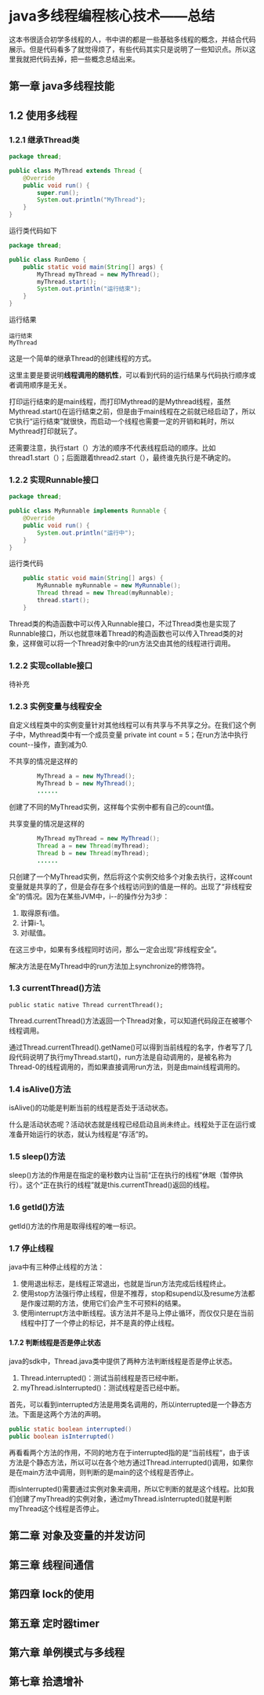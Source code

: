 # java多线程编程核心技术——总结

这本书很适合初学多线程的人，书中讲的都是一些基础多线程的概念，并结合代码展示。但是代码看多了就觉得烦了，有些代码其实只是说明了一些知识点。所以这里我就把代码去掉，把一些概念总结出来。

## 第一章 java多线程技能

## 1.2 使用多线程

### 1.2.1 继承Thread类

```java
package thread;

public class MyThread extends Thread {
    @Override
    public void run() {
        super.run();
        System.out.println("MyThread");
    }
}


```

运行类代码如下

```java
package thread;

public class RunDemo {
    public static void main(String[] args) {
        MyThread myThread = new MyThread();
        myThread.start();
        System.out.println("运行结束");
    }
}
```

运行结果

```
运行结束
MyThread
```

这是一个简单的继承Thread的创建线程的方式。

这里主要是要说明**线程调用的随机性**，可以看到代码的运行结果与代码执行顺序或者调用顺序是无关。

打印运行结束的是main线程，而打印Mythread的是Mythread线程，虽然Mythread.start()在运行结束之前，但是由于main线程在之前就已经启动了，所以它执行“运行结束”就很快，而启动一个线程也需要一定的开销和耗时，所以Mythread打印就玩了。

还需要注意，执行start（）方法的顺序不代表线程启动的顺序。比如thread1.start（）；后面跟着thread2.start（），最终谁先执行是不确定的。

### 1.2.2 实现Runnable接口

```java
package thread;

public class MyRunnable implements Runnable {
    @Override
    public void run() {
        System.out.println("运行中");
    }
}
```



运行类代码

```java
    public static void main(String[] args) {
        MyRunnable myRunnable = new MyRunnable();
        Thread thread = new Thread(myRunnable);
        thread.start();
    }
```

Thread类的构造函数中可以传入Runnable接口，不过Thread类也是实现了Runnable接口，所以也就意味着Thread的构造函数也可以传入Thread类的对象，这样做可以将一个Thread对象中的run方法交由其他的线程进行调用。

### 1.2.2 实现collable接口

待补充

### 1.2.3 实例变量与线程安全

自定义线程类中的实例变量针对其他线程可以有共享与不共享之分。在我们这个例子中，Mythread类中有一个成员变量 private int count = 5；在run方法中执行count--操作，直到减为0.

不共享的情况是这样的

```java
        MyThread a = new MyThread();
        MyThread b = new MyThread();
		......
```

创建了不同的MyThread实例，这样每个实例中都有自己的count值。

共享变量的情况是这样的

```java
        MyThread myThread = new MyThread();
        Thread a = new Thread(myThread);
        Thread b = new Thread(myThread);
		......
```

只创建了一个MyThread实例，然后将这个实例交给多个对象去执行，这样count变量就是共享的了，但是会存在多个线程访问到的值是一样的。出现了“非线程安全”的情况。因为在某些JVM中，i--的操作分为3步：

1. 取得原有i值。
2. 计算i-1。
3. 对i赋值。

在这三步中，如果有多线程同时访问，那么一定会出现“非线程安全”。

解决方法是在MyThread中的run方法加上synchronize的修饰符。

### 1.3 currentThread()方法

```
public static native Thread currentThread();
```

Thread.currentThread()方法返回一个Thread对象，可以知道代码段正在被哪个线程调用。

通过Thread.currentThread().getName()可以得到当前线程的名字，作者写了几段代码说明了执行myThread.start()，run方法是自动调用的，是被名称为Thread-0的线程调用的，而如果直接调用run方法，则是由main线程调用的。

### 1.4 isAlive()方法

isAlive()的功能是判断当前的线程是否处于活动状态。

什么是活动状态呢？活动状态就是线程已经启动且尚未终止。线程处于正在运行或准备开始运行的状态，就认为线程是“存活”的。

### 1.5 sleep()方法

sleep()方法的作用是在指定的毫秒数内让当前“正在执行的线程”休眠（暂停执行）。这个“正在执行的线程”就是this.currentThread()返回的线程。

### 1.6 getId()方法

getId()方法的作用是取得线程的唯一标识。

### 1.7 停止线程

java中有三种停止线程的方法：

1. 使用退出标志，是线程正常退出，也就是当run方法完成后线程终止。
2. 使用stop方法强行停止线程，但是不推荐，stop和supend以及resume方法都是作废过期的方法，使用它们会产生不可预料的结果。
3. 使用interrupt方法中断线程。该方法并不是马上停止循环，而仅仅只是在当前线程中打了一个停止的标记，并不是真的停止线程。

#### 1.7.2 判断线程是否是停止状态

java的sdk中，Thread.java类中提供了两种方法判断线程是否是停止状态。

1. Thread.interrupted()：测试当前线程是否已经中断。
2. myThread.isInterrupted()：测试线程是否已经中断。

首先，可以看到interrupted方法是用类名调用的，所以interrupted是一个静态方法。下面是这两个方法的声明。

```java
public static boolean interrupted()
public boolean isInterrupted()
```

再看看两个方法的作用，不同的地方在于interrupted指的是“当前线程“，由于该方法是个静态方法，所以可以在各个地方通过Thread.interrupted()调用，如果你是在main方法中调用，则判断的是main的这个线程是否停止。

而isInterrupted()需要通过实例对象来调用，所以它判断的就是这个线程。比如我们创建了myThread的实例对象，通过myThread.isInterrupted()就是判断myThread这个线程是否停止。




## 第二章 对象及变量的并发访问

## 第三章 线程间通信

## 第四章 lock的使用

## 第五章 定时器timer

## 第六章 单例模式与多线程

## 第七章 拾遗增补

